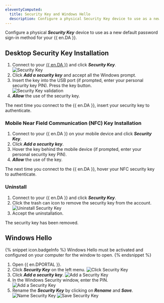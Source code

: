```yaml
---
eleventyComputed:
  title: Security Key and Windows Hello
  description: Configure a physical Security Key device to use as a new default password sign-in method for your {{ en.DA }}. 
---
```

Configure a physical ***Security Key*** device to use as a new default password sign-in method for your {{ en.DA }}.  

## Desktop Security Key Installation 

1. Connect to your [{{ en.DA }}](https://portal.devolutions.com/) and click ***Security Key***.  
![Security Key](https://webdevolutions.azureedge.net/docs/en/cloud/Cloud4018.png) 
1. Click ***Add a security key*** and accept all the Windows prompt. 
1. Insert the key into the USB port (if prompted, enter your personal security key PIN). Press the key button.  
![Security Key validation](https://webdevolutions.azureedge.net/docs/en/cloud/Cloud4019.png)
1. ***Allow*** the use of the security key.  

The next time you connect to the {{ en.DA }}, insert your security key to authenticate.  

### Mobile Near Field Communication (NFC) Key Installation 

1. Connect to your {{ en.DA }} on your mobile device and click ***Security Key***. 
1. Click ***Add a security key***. 
1. Hover the key behind the mobile device (if prompted, enter your personal security key PIN). 
1. ***Allow*** the use of the key.  

The next time you connect to the {{ en.DA }}, hover your NFC security key to authenticate. 

### Uninstall 

1. Connect to your {{ en.DA }} and click ***Security Key***. 
1. Click the trash can icon to remove the security key from the account.  
![Uninstall Security Key](https://webdevolutions.blob.core.windows.net/docs/en/cloud/Cloud4081.png) 
1. Accept the uninstallation.  

The security key has been removed. 
## Windows Hello 

{% snippet icon.badgeInfo %}
Windows Hello must be activated and configured on your computer for the window to open.
{% endsnippet %}

1.	Open {{ en.DPORTAL }}.
1.	Click ***Security Key*** on the left menu.
![Click Security Key](https://webdevolutions.blob.core.windows.net/docs/en/cloud/Cloud4076.png) 
1. Click ***Add a security key***.
![Add a Security Key](https://webdevolutions.blob.core.windows.net/docs/en/cloud/Cloud4077.1.png) 
1. In the Windows Security window, enter the PIN.  
![Add a Security Key](https://webdevolutions.blob.core.windows.net/docs/en/cloud/Cloud4078.1.png) 
1. Rename the ***Security Key*** by clicking on ***Rename*** and ***Save***.
![Name Security Key](https://webdevolutions.blob.core.windows.net/docs/en/cloud/Cloud4079.1.png) 
![Save Security Key](https://webdevolutions.blob.core.windows.net/docs/en/cloud/Cloud4080.1.png) 
